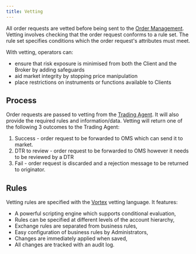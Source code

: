 ```yaml
---
title: Vetting
---
```


All order requests are vetted before being sent to the [Order Management](./order-management/).  Vetting involves checking that the order request conforms to a rule set.  The rule set specifies conditions which the order request's attributes must meet.

With vetting, operators can:
* ensure that risk exposure is minimised from both the Client and the Broker by adding safeguards
* aid market integrity by stopping price manipulation
* place restrictions on instruments or functions available to Clients

## Process

Order requests are passed to vetting from the [Trading Agent](../trading-agent/).  It will also provide the required rules and information/data. Vetting will return one of the following 3 outcomes to the Trading Agent:
1. Success - order request to be forwarded to OMS which can send it to market.
1. DTR to review - order request to be forwarded to OMS however it needs to be reviewed by a DTR
1. Fail - order request is discarded and a rejection message to be returned to originator.

## Rules

Vetting rules are specified with the [Vortex](../../../components/back-end/zenith/vortex/) vetting language. It features:
* A powerful scripting engine which supports conditional evaluation,
* Rules can be specified at different levels of the account hierarchy,
* Exchange rules are separated from business rules,
* Easy configuration of business rules by Administrators,
* Changes are immediately applied when saved,
* All changes are tracked with an audit log.
